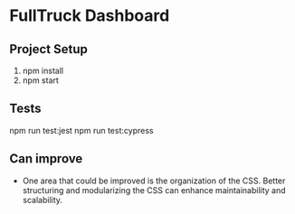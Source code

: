 # FullTruck Dashboard

## Project Setup

1. npm install
2. npm start

## Tests

npm run test:jest
npm run test:cypress

## Can improve

- One area that could be improved is the organization of the CSS. Better structuring and modularizing the CSS can enhance maintainability and scalability.

